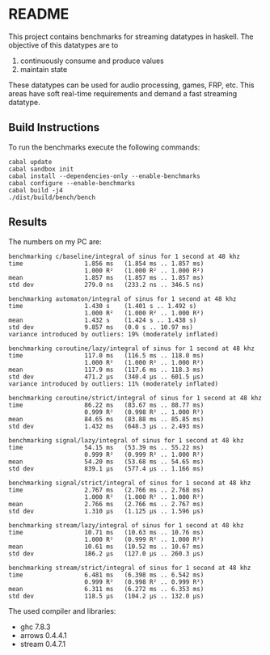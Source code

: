 README
======

This project contains benchmarks for streaming datatypes in haskell. The
objective of this datatypes are to

1. continuously consume and produce values
2. maintain state

These datatypes can be used for audio processing, games, FRP, etc. This areas
have soft real-time requirements and demand a fast streaming datatype.

Build Instructions
------------------

To run the benchmarks execute the following commands:

```shell
cabal update
cabal sandbox init
cabal install --dependencies-only --enable-benchmarks
cabal configure --enable-benchmarks
cabal build -j4
./dist/build/bench/bench
```

Results
-------

The numbers on my PC are:

```
benchmarking c/baseline/integral of sinus for 1 second at 48 khz
time                 1.856 ms   (1.854 ms .. 1.857 ms)
                     1.000 R²   (1.000 R² .. 1.000 R²)
mean                 1.857 ms   (1.857 ms .. 1.857 ms)
std dev              279.0 ns   (233.2 ns .. 346.5 ns)

benchmarking automaton/integral of sinus for 1 second at 48 khz
time                 1.430 s    (1.401 s .. 1.492 s)
                     1.000 R²   (1.000 R² .. 1.000 R²)
mean                 1.432 s    (1.424 s .. 1.438 s)
std dev              9.857 ms   (0.0 s .. 10.97 ms)
variance introduced by outliers: 19% (moderately inflated)

benchmarking coroutine/lazy/integral of sinus for 1 second at 48 khz
time                 117.0 ms   (116.5 ms .. 118.0 ms)
                     1.000 R²   (1.000 R² .. 1.000 R²)
mean                 117.9 ms   (117.6 ms .. 118.3 ms)
std dev              471.2 μs   (340.4 μs .. 601.5 μs)
variance introduced by outliers: 11% (moderately inflated)

benchmarking coroutine/strict/integral of sinus for 1 second at 48 khz
time                 86.22 ms   (83.67 ms .. 88.77 ms)
                     0.999 R²   (0.998 R² .. 1.000 R²)
mean                 84.65 ms   (83.88 ms .. 85.85 ms)
std dev              1.432 ms   (648.3 μs .. 2.493 ms)

benchmarking signal/lazy/integral of sinus for 1 second at 48 khz
time                 54.15 ms   (53.39 ms .. 55.22 ms)
                     0.999 R²   (0.999 R² .. 1.000 R²)
mean                 54.20 ms   (53.68 ms .. 54.65 ms)
std dev              839.1 μs   (577.4 μs .. 1.166 ms)

benchmarking signal/strict/integral of sinus for 1 second at 48 khz
time                 2.767 ms   (2.766 ms .. 2.768 ms)
                     1.000 R²   (1.000 R² .. 1.000 R²)
mean                 2.766 ms   (2.766 ms .. 2.767 ms)
std dev              1.310 μs   (1.125 μs .. 1.596 μs)

benchmarking stream/lazy/integral of sinus for 1 second at 48 khz
time                 10.71 ms   (10.63 ms .. 10.76 ms)
                     1.000 R²   (0.999 R² .. 1.000 R²)
mean                 10.61 ms   (10.52 ms .. 10.67 ms)
std dev              186.2 μs   (127.0 μs .. 260.3 μs)

benchmarking stream/strict/integral of sinus for 1 second at 48 khz
time                 6.481 ms   (6.398 ms .. 6.542 ms)
                     0.999 R²   (0.998 R² .. 0.999 R²)
mean                 6.311 ms   (6.272 ms .. 6.353 ms)
std dev              118.5 μs   (104.2 μs .. 132.0 μs)
```

The used compiler and libraries:

 * ghc 7.8.3
 * arrows 0.4.4.1
 * stream 0.4.7.1
